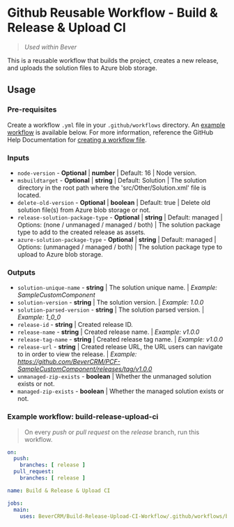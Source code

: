# Github Reusable Workflow - Build & Release & Upload CI
> *Used within Bever*

This is a reusable workflow that builds the project, creates a new release, and uploads the solution files to Azure blob storage.

## Usage

### Pre-requisites
Create a workflow ```.yml``` file in your ```.github/workflows``` directory. An [example workflow](https://github.com/BeverCRM/Build-Release-Upload-CI-Workflow#example-workflow-build-release-upload-ci) is available below. For more information, reference the GitHub Help Documentation for [creating a workflow file](https://docs.github.com/en/actions/using-workflows#creating-a-workflow-file).

### Inputs
- ```node-version``` - **Optional** | **number** | Default: 16 | Node version.
- ```msbuildtarget``` - **Optional** | **string** | Default: Solution | The solution directory in the root path where the 'src/Other/Solution.xml' file is located.
- ```delete-old-version``` - **Optional** | **boolean** | Default: true | Delete old solution file(s) from Azure blob storage or not.
- ```release-solution-package-type``` - **Optional** | **string** | Default: managed | Options: (none / unmanaged / managed / both) | The solution package type to add to the created release as assets.
- ```azure-solution-package-type``` - **Optional** | **string** | Default: managed | Options: (unmanaged / managed / both) | The solution package type to upload to Azure blob storage.

### Outputs
- ```solution-unique-name``` - **string** | The solution unique name. | *Example: SampleCustomComponent*
- ```solution-version``` - **string** | The solution version. | *Example: 1.0.0*
- ```solution-parsed-version``` - **string** | The solution parsed version. | *Example: 1_0_0*
- ```release-id``` - **string** | Created release ID.
- ```release-name``` - **string** | Created release name. | *Example: v1.0.0*
- ```release-tag-name``` - **string** | Created release tag name. | *Example: v1.0.0*
- ```release-url``` - **string** | Created release URL, the URL users can navigate to in order to view the release. | *Example: https://github.com/BeverCRM/PCF-SampleCustomComponent/releases/tag/v1.0.0*
- ```unmanaged-zip-exists``` - **boolean** | Whether the unmanaged solution exists or not.
- ```managed-zip-exists``` - **boolean** | Whether the managed solution exists or not.

### Example workflow: build-release-upload-ci
> On every *push* or *pull request* on the *release* branch, run this workflow.

```yaml
on:
  push:
    branches: [ release ]
  pull_request:
    branches: [ release ]

name: Build & Release & Upload CI

jobs:
  main:
    uses: BeverCRM/Build-Release-Upload-CI-Workflow/.github/workflows/build-release-upload-ci.yml@master
```
